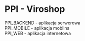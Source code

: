 # PPI - Viroshop

PPI_BACKEND - aplikacja serwerowa <br>
PPI_MOBILE - aplikacja mobilna <br>
PPI_WEB - aplikacja internetowa
